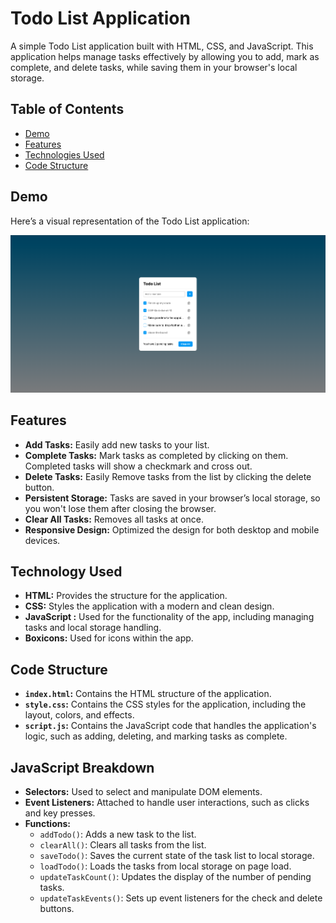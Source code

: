 # Todo List Application

A simple Todo List application built with HTML, CSS, and JavaScript. This application helps manage tasks effectively by allowing you to add, mark as complete, and delete tasks, while saving them in your browser's local storage.

## Table of Contents

- [Demo](#demo)
- [Features](#features)
- [Technologies Used](#technologies-used)
- [Code Structure](#code-structure)

## Demo

Here’s a visual representation of the Todo List application:

![Todo List Screenshot](images/screenshot.png)

## Features

- **Add Tasks:** Easily add new tasks to your list.
- **Complete Tasks:** Mark tasks as completed by clicking on them. Completed tasks will show a checkmark and cross out.
- **Delete Tasks:** Easily Remove tasks from the list by clicking the delete button.
- **Persistent Storage:** Tasks are saved in your browser’s local storage, so you won't lose them after closing the browser.
- **Clear All Tasks:** Removes all tasks at once.
- **Responsive Design:** Optimized the design for both desktop and mobile devices.

## Technology Used

- **HTML:** Provides the structure for the application.
- **CSS:** Styles the application with a modern and clean design.
- **JavaScript :** Used for the functionality of the app, including managing tasks and local storage handling.
- **Boxicons:** Used for icons within the app.

## Code Structure

- **`index.html`:** Contains the HTML structure of the application.
- **`style.css`:** Contains the CSS styles for the application, including the layout, colors, and effects.
- **`script.js`:** Contains the JavaScript code that handles the application's logic, such as adding, deleting, and marking tasks as complete.

## JavaScript Breakdown

- **Selectors:** Used to select and manipulate DOM elements.
- **Event Listeners:** Attached to handle user interactions, such as clicks and key presses.
- **Functions:**
  - `addTodo()`: Adds a new task to the list.
  - `clearAll()`: Clears all tasks from the list.
  - `saveTodo()`: Saves the current state of the task list to local storage.
  - `loadTodo()`: Loads the tasks from local storage on page load.
  - `updateTaskCount()`: Updates the display of the number of pending tasks.
  - `updateTaskEvents()`: Sets up event listeners for the check and delete buttons.
